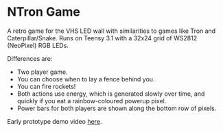 # NTron Game

A retro game for the VHS LED wall with similarities to games like Tron and Caterpillar/Snake. Runs on Teensy 3.1 with a 32x24
grid of WS2812 (NeoPixel) RGB LEDs.

Differences are:
* Two player game.
* You can choose when to lay a fence behind you.
* You can fire rockets!
* Both actions use energy, which is generated slowly over time, and quickly if you eat a rainbow-coloured powerup pixel.
* Power bars for both players are shown along the bottom row of pixels.

Early prototype demo video [here](https://www.youtube.com/watch?v=VNycczbwMuM).
